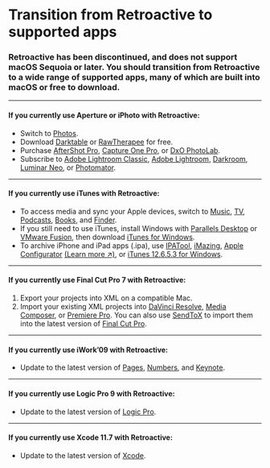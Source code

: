 # Transition from Retroactive to supported apps

### Retroactive has been discontinued, and does not support macOS Sequoia or later. You should transition from Retroactive to a wide range of supported apps, many of which are built into macOS or free to download.

---

#### If you currently use Aperture or iPhoto with Retroactive:
- Switch to [Photos](https://support.apple.com/guide/photos/welcome/mac).
- Download [Darktable](https://www.darktable.org) or [RawTherapee](https://www.rawtherapee.com) for free.
- Purchase [AfterShot Pro](https://www.aftershotpro.com), [Capture One Pro](https://www.captureone.com), or [DxO PhotoLab](https://www.dxo.com/dxo-photolab).
- Subscribe to [Adobe Lightroom Classic](https://www.adobe.com/products/photoshop-lightroom-classic.html), [Adobe Lightroom](https://apps.apple.com/app/id1451544217), [Darkroom](https://apps.apple.com/app/id953286746), [Luminar Neo](https://apps.apple.com/app/id1584373150), or [Photomator](https://apps.apple.com/app/id1444636541).

---

#### If you currently use iTunes with Retroactive:

- To access media and sync your Apple devices, switch to [Music](https://support.apple.com/guide/music/welcome/mac), [TV](https://support.apple.com/guide/tvapp-mac/welcome/mac), [Podcasts](https://support.apple.com/guide/podcasts/welcome/mac), [Books](https://support.apple.com/guide/books/welcome/mac), and [Finder](https://support.apple.com/102471).
- If you still need to use iTunes, install Windows with [Parallels Desktop](https://www.parallels.com/products/desktop) or [VMware Fusion](https://www.vmware.com/products/fusion.html), then download [iTunes for Windows](https://apps.microsoft.com/detail/9PB2MZ1ZMB1S).
- To archive iPhone and iPad apps (.ipa), use [IPATool](https://github.com/majd/ipatool), [iMazing](https://imazing.com), [Apple Configurator](https://apps.apple.com/app/id1037126344) [(Learn more ↗)](https://raw.githubusercontent.com/cormiertyshawn895/Retroactive/master/Retroactive/Support/ConfiguratorTutorial.mp4), or [iTunes 12.6.5.3 for Windows](https://secure-appldnld.apple.com/itunes12/091-87819-20180912-69177170-B085-11E8-B6AB-C1D03409AD2A6/iTunes64Setup.exe).

---

#### If you currently use Final Cut Pro 7 with Retroactive:
1. Export your projects into XML on a compatible Mac.
2. Import your existing XML projects into [DaVinci Resolve](https://apps.apple.com/app/id571213070), [Media Composer](https://www.avid.com/media-composer), or [Premiere Pro](https://www.adobe.com/products/premiere.html). You can also use [SendToX](https://apps.apple.com/app/id496926258) to import them into the latest version of [Final Cut Pro](https://apps.apple.com/app/id424389933).

---

#### If you currently use iWork’09 with Retroactive:

- Update to the latest version of [Pages](https://apps.apple.com/app/id409201541), [Numbers](https://apps.apple.com/app/id409203825), and [Keynote](https://apps.apple.com/app/id409183694).

---

#### If you currently use Logic Pro 9 with Retroactive:

- Update to the latest version of [Logic Pro](https://apps.apple.com/app/id634148309).

---

#### If you currently use Xcode 11.7 with Retroactive:

- Update to the latest version of [Xcode](https://apps.apple.com/app/id497799835).
